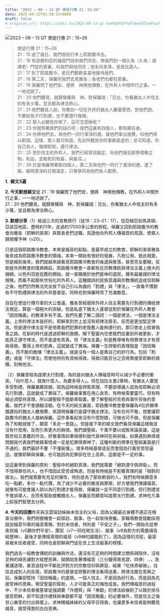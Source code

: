 ```yaml
---
title: "2023 – 08 – 13 QT 使徒行傳 21：15~26"
date: 2025-04-12T01:50:33+0800
draft: false
# original_url: https://cmtc.tw/2023-08-13-qt-%e4%bd%bf%e5%be%92%e8%a1%8c%e5%82%b3-21%ef%bc%9a1526
---
```


![2023 – 08 – 13 QT  使徒行傳 21：15~26](/images/qt.jpg  "2023 – 08 – 13 QT  使徒行傳 21：15~26")

> 使徒行傳 21：15~26  
> 21：15 過了幾日，我們收拾行李上耶路撒冷去。  
> 21：16 有該撒利亞的幾個門徒和我們同去，帶我們到一個久為（久為：或譯老）門徒的家裏，叫我們與他同住；他名叫拿孫，是居比路人。  
> 21：17 到了耶路撒冷，弟兄們歡歡喜喜地接待我們。  
> 21：18 第二天，保羅同我們去見雅各；長老們也都在那裏。  
> 21：19 保羅問了他們安，便將　神用他傳教，在外邦人中間所行之事，一一地述說了。  
> 21：20 他們聽見，就歸榮耀與　神，對保羅說：「兄台，你看猶太人中信主的有多少萬，並且都為律法熱心。  
> 21：21 他們聽見人說，你教訓一切在外邦的猶太人離棄摩西，對他們說，不要給孩子行割禮，也不要遵行條規。  
> 21：22 眾人必聽見你來了，這可怎麼辦呢？  
> 21：23 你就照著我們的話行吧﹗我們這裏有四個人，都有願在身。  
> 21：24 你帶他們去，與他們一同行潔淨的禮，替他們拿出規費，叫他們得以剃頭。這樣，眾人就可知道，先前所聽見你的事都是虛的；並可知道，你自己為人，循規蹈矩，遵行律法。  
> 21：25 至於信主的外邦人，我們已經寫信擬定，叫他們謹忌那祭偶像之物，和血，並勒死的牲畜，與姦淫。」  
> 21：26 於是保羅帶著那四個人，第二天與他們一同行了潔淨的禮，進了殿，報明潔淨的日期滿足，只等祭司為他們各人獻祭。

**1.  經文3遍**

**2. 今天默想經文**徒 21：19 保羅問了他們安，便將　神用他傳教，在外邦人中間所行之事，一一地述說了。  
21：20 他們聽見，就歸榮耀與　神，對保羅說：兄台，你看猶太人中信主的有多少萬，並且都為律法熱心。

**3. 默想分享**（1）經過三次的宣教旅行（徒18：23~21：17），從亞細亞到馬其頓、亞該亞地區，歷時約11年，走過約17000多公里的旅程，保羅又回到耶路撒冷的教會向雅各（耶穌的弟弟）與眾長老們述職，見證他向外邦人傳福音的見證，使眾人歸榮耀予神（v20）。

只是這個耶路撒冷教會，本來是福音的起點，是最早成立的教會，耶穌的弟弟雅各後來成為耶路撒冷教會的領袖，本來一開始有很好的發展，凡物公用、彼此相愛。但是越到後來，我們就越來越看見耶路撒冷教會的後退與敗落，甚至完全萎縮，反倒是外邦教會的復興興起。耶路撒冷教會一直都有在宗教傳統與律法主義上極大的捆綁。以色列百姓從舊約開始，就一直驕傲於他們是神的選民，擁有最嚴謹的律法規條，而看不起那些世俗化的外邦人。這種錯誤的民族意識與宗教傳統造成信耶穌之後，他們仍然無法完全放下自己引以為傲的「割禮」與「律法」，一直看不慣那些不守割禮與律法的外邦基督徒，同時也對保羅時常了充滿敵意。

自從在使徒行傳15章的大公會議，雅各曾經廢除外邦人信主需要先行割禮的傳統律法規定，算是一個極大的突破。但是私底下猶太人基督徒對於保羅在外邦人教會「因信稱義」的教導多有不滿。我們先要了解二個詞：一個是律法，一個是律法主義。上帝的律法本是好的，耶穌來到世上並沒有把律法廢去，反而是更加堅定律法。但是遵守律法並不是倚靠我們犯罪的老我舊人能夠遵行的，那只會走上假冒偽善之路。在新約時代是透過耶穌的救贖，賜下聖靈內住使我們從裏到外被更新，才能真正遵守律法，而不是虛有其表。但「律法主義」則是教導唯有倚靠律法才有資格得救，獲得上帝的恩典，這就變成了異端。保羅一生捍衛的真理就是「因信稱義」，而不斷的敵擋「律法主義」。就是沒有一個人是靠自己的好行為，包括「割禮」或是「守律法」而使他特別有資格得救，得救只能百分之百倚靠接受耶穌的救贖，別無他法。

（2）保羅曾經為提摩太行割禮，為的是向猶太人傳福音時可以減少不必要的衝突，「向什麼人，就做什麼人，為要多得人」。但在加拉太書2章時，有猶太人要提多受割禮，保羅嚴厲拒絕，因為這時候是捍衛真理，不要誤導讓人認為信耶穌必須先行割禮，這就變成了異端了。保羅做事實在用心良苦，有時候需要靈巧，但有時候必須堅持真理，所以讀聖經不能斷章取義，要了解聖經的背景與事件背後的意義，我們才不會讀錯活錯。在今天的經文裏面，耶路撒冷教會要保羅為4位許願準備還俗的猶太人繳規費，來證明保羅仍是謹守猶太律法，沒有任何不敬，想要讓耶路撒冷的猶太人接納保羅。這件事看起來沒有什麼對錯，可做也可不做，但是保羅為了和睦就做了，願意「多走一里路」。但是接下來的經文我們看見保羅這樣做並沒有什麼用，反而引來更大的麻煩。我們讀聖經，千萬不要以成敗來論英雄，這是既世俗又愚蠢的作法，好像事情如果很順利就代表神同在與祝福，如果遇到麻煩或問題就代表我們做錯事情或一定是犯罪得罪神了。這種判斷的標準在聖經裏面是行不通的，我們最好不要「不懂裝懂」。很多時候基督徒反而會因為行義受苦受逼迫，就像耶穌與保羅，也可能因為犯罪卻在世上高昇，這都是不一定的事。

從這裏學到保羅的原則：聖經中的絕對真理，我們就需要「絕對遵守與捍衛」，而不惜得罪任何人，也不惜因此受苦或殉道。但是有時候是不影響真理的是「相對的做法」，我們就需要有充足的彈性，特別是為了那些軟弱的人，我們有時候願意多吃一點虧，多付一點代價，為了減少不必要的衝突與摩擦，好方便我們傳講福音。就像有可能會讓人誤以為行割禮才能得救，保羅就一定不同意行割禮。但行割禮並不會誤導人，反而有幫助接觸猶太人，保羅反而願意叫提摩太行割禮，求神在凡事上給我們智慧去分辨。

**4. 今天的回應**昨天與玉雲探訪姊妹未信主的父母，因為父親最近身體不適正在檢查治療中，我們把握機會一起探訪、服事，也一起愉快用餐。家職場教會鼓勵採用路加福音10章的福音策略，對於未信者，特別是「平安之子」，我們一開始先從帶來祝福（v5願你們平安）、團契（v7一同吃喝生活）、服事（v9為對方的需要禱告經歷神），最後才是傳揚真理的福音（v9神的國臨到了）。因為這樣的流程，最容易被未信者接受，同時也是耶穌與門徒在世上生活服事的榜樣。

我們過去一般教會傳統的訓練與作法，還沒有花足夠的時間建立關係與陪伴，沒有足夠的禱告讓對方經歷恩典，就開始急著傳福音（三分鐘得救見證、四律）…，急著講道理，甚至過程中不斷批評對方的宗教信仰與罪惡，結果「吃快弄破碗」，往往造成別人的反感。耶路撒冷的基督徒把舊約律法看得過重，將律法擺在恩典之前。保羅卻堅持「因信稱義」的底限。一個人信主，不是因為好行為，而是因為先接受神的恩典，領受聖靈的幫助，人才可能真正的悔改成長。我們傳福音的過程中，不少未信者被基督徒強調要「作禮拜」與「奉獻」的律法給嚇到了以致於排斥接受耶穌，卻不知道作禮拜與奉獻都不是「因信稱義」的必要條件，而是信主之後甘心樂意的付出與擺上。求神賜福姊妹的父母早日得救，也讓更多未信者能夠聽見福音，接受得救的白白恩典。